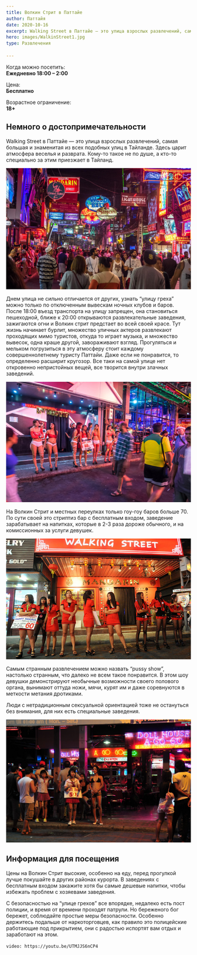 ```yaml
---
title: Волкин Стрит в Паттайе
author: Паттайя
date: 2020-10-16
excerpt: Walking Street в Паттайе — это улица взрослых развлечений, самая большая и знаменитая из всех подобных улиц в Тайланде.
hero: images/WalkinStreet1.jpg
type: Развлечения

---
```

Когда можно посетить:  
**Ежедневно 18:00 – 2:00**

Цена:  
**Бесплатно**

Возрастное ограничение:  
**18+**

## Немного о достопримечательности
Walking Street в Паттайе — это улица взрослых развлечений, самая большая и знаменитая из всех подобных улиц в Тайланде. Здесь царит атмосфера веселья и разврата. Кому-то такое не по душе, а кто-то специально за этим приезжает в Тайланд.

![Волкин Стрит Паттайа, Walkin Street Pattaya](images/life-trip.ru.jpg "Источник life-trip.ru")

Днем улица не сильно отличается от других, узнать “улицу греха” можно только по отключенным вывескам ночных клубов и баров. После 18:00 въезд транспорта на улицу запрещен, она становиться пешеходной, ближе к 20:00 открываются развлекательные заведения, зажигаются огни и Волкин стрит предстает во всей своей красе. Тут жизнь начинает бурлит, множество уличных актеров развлекают проходящих мимо туристов, откуда то играет музыка, и множество вывесок, одна краше другой, завораживают взгляд. Прогуляться и мельком погрузиться в эту атмосферу стоит каждому совершеннолетнему туристу Паттайи. Даже если не понравится, то определенно расширит кругозор. Все таки на самой улице нет откровенно непристойных вещей, все творится внутри злачных заведений.

![Волкин Стрит Паттайа, Walkin Street Pattaya](images/life-trip.ru1.jpg "Источник life-trip.ru")

На Волкин Стрит и местных переулках только гоу-гоу баров больше 70. По сути своей это стриптиз бар с бесплатным входом, заведение зарабатывает на напитках, которые в 2-3 раза дороже обычного, и на комиссионных за услуги девушек.

![Волкин Стрит Паттайа, Walkin Street Pattaya](images/MaksimKorotshenko.jpg "Фото Максим Коротченко")

Самым странным развлечением можно назвать “pussy show”, настолько странным, что далеко не всем такое понравится. В этом шоу девушки демонстрируют необычные возможности своего полового органа, вынимают оттуда ножи, мячи, курят им и даже соревнуются в меткости метания дротиками.

Люди с нетрадиционным сексуальной ориентацией тоже не остануться без внимания, для них есть специальные заведения.

![Волкин Стрит Паттайа, Walkin Street Pattaya](images/WalkinStreet.jpg)
 
## Информация для посещения
Цены на Волкин Стрит высокие, особенно на еду, перед прогулкой лучше покушайте в других районах курорта.
В заведениях с бесплатным входом закажите хотя бы самые дешевые напитки, чтобы избежать проблем с хозяевами заведения. 

С безопасностью на “улице грехов” все впорядке, недалеко есть пост полиции, и время от времени проходят патрули. Но береженого бог бережет, соблюдайте простые меры безопасности. Особенно держитесь подальше от наркоторговцев, как правило это полицейские работающие под прикрытием, они с радостью испортят вам отдых и заработают на этом.

`video: https://youtu.be/UTMJJS6nCP4`
